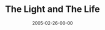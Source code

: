 ---
layout: message
category: message
series: "The Life"
title: "The Light and The Life"
date: 2005-02-26-00-00
message_id: 131
sc-permalink-url: "http://soundcloud.com/crdschurch/the-light-and-the-life"
audio: "http://s3.amazonaws.com/crossroads-media/messages/audio/The_Life_01_02-26-05_The_Life_and_The_Light.mp3"
audio-duration: "31:45"
tag: 
 - forgiveness
 - creation
 - jesus
 - fall
 - the-life
 - john
 - light
 - tome
explicit: false
---